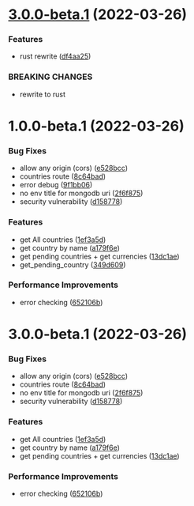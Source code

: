 # [3.0.0-beta.1](https://github.com/OOVC/MOVC/compare/v2.6.0...v3.0.0-beta.1) (2022-03-26)


### Features

* rust rewrite ([df4aa25](https://github.com/OOVC/MOVC/commit/df4aa25b71a41e841e488d54c90f9a97ef967c92))


### BREAKING CHANGES

* rewrite to rust

# 1.0.0-beta.1 (2022-03-26)


### Bug Fixes

* allow any origin (cors) ([e528bcc](https://github.com/OOVC/MOVC/commit/e528bcc40247c9dbf3f4fe009efe1484c9ace317))
* countries route ([8c64bad](https://github.com/OOVC/MOVC/commit/8c64bad2f40d64b4babbbe7c620f8a2449379cd9))
* error debug ([9f1bb06](https://github.com/OOVC/MOVC/commit/9f1bb06f51b815c982b7e52d427051969fd7e4a2))
* no env title for mongodb uri ([2f6f875](https://github.com/OOVC/MOVC/commit/2f6f87557253d41f8c768c0301e1b366c65c6e3a))
* security vulnerability ([d158778](https://github.com/OOVC/MOVC/commit/d15877820ba2dec22be572f048ee1f5cfb699312))


### Features

* get All countries ([1ef3a5d](https://github.com/OOVC/MOVC/commit/1ef3a5dfd2bbaa4e082abccce4d33af054e1b136))
* get country by name ([a179f6e](https://github.com/OOVC/MOVC/commit/a179f6eef9bacd44eb74682755291ae6fa610da8))
* get pending countries + get currencies ([13dc1ae](https://github.com/OOVC/MOVC/commit/13dc1aee68b3b9bd0e8779d2be8ca52ef39aa1c2))
* get_pending_country ([349d609](https://github.com/OOVC/MOVC/commit/349d609a06dbf5acb5d16f579e144108fe08d640))


### Performance Improvements

* error checking ([652106b](https://github.com/OOVC/MOVC/commit/652106b63c85bbd6875d496e122b92126b76cdfe))

# 3.0.0-beta.1 (2022-03-26)

### Bug Fixes

- allow any origin (cors) ([e528bcc](https://github.com/OOVC/MOVC/commit/e528bcc40247c9dbf3f4fe009efe1484c9ace317))
- countries route ([8c64bad](https://github.com/OOVC/MOVC/commit/8c64bad2f40d64b4babbbe7c620f8a2449379cd9))
- no env title for mongodb uri ([2f6f875](https://github.com/OOVC/MOVC/commit/2f6f87557253d41f8c768c0301e1b366c65c6e3a))
- security vulnerability ([d158778](https://github.com/OOVC/MOVC/commit/d15877820ba2dec22be572f048ee1f5cfb699312))

### Features

- get All countries ([1ef3a5d](https://github.com/OOVC/MOVC/commit/1ef3a5dfd2bbaa4e082abccce4d33af054e1b136))
- get country by name ([a179f6e](https://github.com/OOVC/MOVC/commit/a179f6eef9bacd44eb74682755291ae6fa610da8))
- get pending countries + get currencies ([13dc1ae](https://github.com/OOVC/MOVC/commit/13dc1aee68b3b9bd0e8779d2be8ca52ef39aa1c2))

### Performance Improvements

- error checking ([652106b](https://github.com/OOVC/MOVC/commit/652106b63c85bbd6875d496e122b92126b76cdfe))
